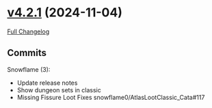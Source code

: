 # [v4.2.1](https://github.com/snowflame0/AtlasLootClassic_Cata/tree/v4.2.1) (2024-11-04)

[Full Changelog](https://github.com/snowflame0/AtlasLootClassic_Cata/compare/v4.2.0...v4.2.1)

## Commits

Snowflame (3):

- Update release notes
- Show dungeon sets in classic
- Missing Fissure Loot Fixes snowflame0/AtlasLootClassic_Cata#117

